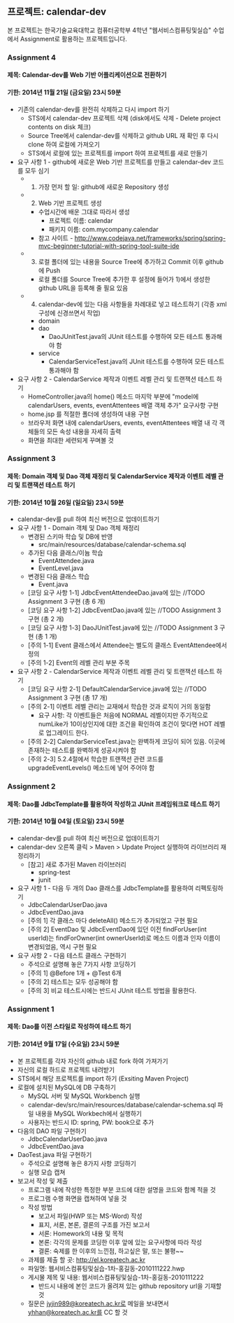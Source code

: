 ## 프로젝트: calendar-dev
본 프로젝트는 한국기술교육대학교 컴퓨터공학부 4학년 "웹서비스컴퓨팅및실습" 수업에서 Assignment로 활용하는 프로젝트입니다. 

### Assignment 4
#### 제목: Calendar-dev를 Web 기반 어플리케이션으로 전환하기
#### 기한: 2014년 11월 21일 (금요일) 23시 59분 
- 기존의 calendar-dev를 완전히 삭제하고 다시 import 하기
  - STS에서 calendar-dev 프로젝트 삭제 (disk에서도 삭제 - Delete project contents on disk 체크)
  - Source Tree에서 calendar-dev를 삭제하고 github URL 재 확인 후 다시 clone 하여 로컬에 가져오기
  - STS에서 로컬에 있는 프로젝트를 import 하여 프로젝트를 새로 만들기
- 요구 사항 1 - github에 새로운 Web 기반 프로젝트를 만들고 calendar-dev 코드를 모두 심기
  - 1) 가장 먼저 할 일: github에 새로운 Repository 생성
  - 2) Web 기반 프로젝트 생성
    - 수업시간에 배운 그대로 따라서 생성
      - 프로젝트 이름: calendar
      - 패키지 이름: com.mycompany.calendar
    - 참고 사이트 - http://www.codejava.net/frameworks/spring/spring-mvc-beginner-tutorial-with-spring-tool-suite-ide
  - 3) 로컬 폴더에 있는 내용을 Source Tree에 추가하고 Commit 이후 github에 Push
    - 로컬 폴더를 Source Tree에 추가한 후 설정에 들어가 1)에서 생성한 github URL을 등록해 줄 필요 있음  
  - 4) calendar-dev에 있는 다음 사항들을 차례대로 넣고 테스트하기 (각종 xml 구성에 신경쓰면서 작업)  
    - domain
    - dao
      - DaoJUnitTest.java의 JUnit 테스트를 수행하여 모든 테스트 통과해야 함
    - service
      - CalendarServiceTest.java의 JUnit 테스트를 수행하여 모든 테스트 통과해야 함
- 요구 사항 2 - CalendarService 제작과 이벤트 레벨 관리 및 트랜잭션 테스트 하기
  - HomeController.java의 home() 메소드 마지막 부분에 "model에 calendarUsers, events, eventAttentees 배열 객체 추가" 요구사항 구현
  - home.jsp 를 적절한 폴더에 생성하여 내용 구현
  - 브라우저 화면 내에 calendarUsers, events, eventAttentees 배열 내 각 객체들의 모든 속성 내용을 자세히 출력
  - 화면을 최대한 세련되게 꾸며볼 것
  
### Assignment 3
#### 제목: Domain 객체 및 Dao 객체 재정리 및 CalendarService 제작과 이벤트 레벨 관리 및 트랜잭션 테스트 하기
#### 기한: 2014년 10월 26일 (일요일) 23시 59분 
- calendar-dev를 pull 하여 최신 버전으로 업데이트하기
- 요구 사항 1 - Domain 객체 및 Dao 객체 재정리
  - 변경된 스키마 학습 및 DB에 반영
    - src/main/resources/database/calendar-schema.sql
  - 추가된 다음 클래스/이늄 학습 
    - EventAttendee.java
    - EventLevel.java
  - 변경된 다음 클래스 학습
    - Event.java
  - [코딩 요구 사항 1-1] JdbcEventAttendeeDao.java에 있는 //TODO Assignment 3 구현 (총 6 개)
  - [코딩 요구 사항 1-2] JdbcEventDao.java에 있는 //TODO Assignment 3 구현 (총 2 개)
  - [코딩 요구 사항 1-3] DaoJUnitTest.java에 있는 //TODO Assignment 3 구현 (총 1 개)
  - [주의 1-1] Event 클래스에서 Attendee는 별도의 클래스 EventAttendee에서 정의 
  - [주의 1-2] Event의 레벨 관리 부분 주목
- 요구 사항 2 - CalendarService 제작과 이벤트 레벨 관리 및 트랜잭션 테스트 하기
  - [코딩 요구 사항 2-1] DefaultCalendarService.java에 있는 //TODO Assignment 3 구현 (총 17 개)
  - [주의 2-1] 이벤트 레벨 관리는 교재에서 학습한 것과 로직이 거의 동일함
    - 요구 사항: 각 이벤트들은 처음에 NORMAL 레벨이지만 주기적으로 numLike가 10이상인지에 대한 조건을 확인하여 조건이 맞다면 HOT 레벨로 업그레이드 한다. 
  - [주의 2-2] CalendarServiceTest.java는 완벽하게 코딩이 되어 있음. 이곳에 존재하는 테스트를 완벽하게 성공시켜야 함
  - [주의 2-3] 5.2.4절에서 학습한 트랜잭션 관련 코드를 upgradeEventLevels() 메소드에 넣어 주어야 함
  
  
### Assignment 2
#### 제목: Dao를 JdbcTemplate를 활용하여 작성하고 JUnit 프레임워크로 테스트 하기
#### 기한: 2014년 10월 04일 (토요일) 23시 59분 
- calendar-dev를 pull 하여 최신 버전으로 업데이트하기
- calendar-dev 오른쪽 클릭 > Maven > Update Project 실행하여 라이브러리 재정리하기
  - [참고] 새로 추가된 Maven 라이브러리
    - spring-test
    - junit
- 요구 사항 1 - 다음 두 개의 Dao 클래스를 JdbcTemplate를 활용하여 리펙토링하기
  - JdbcCalendarUserDao.java
  - JdbcEventDao.java
  - [주의 1] 각 클래스 마다 deleteAll() 메소드가 추가되었고 구현 필요
  - [주의 2] EventDao 및 JdbcEventDao에 있던 이전 findForUser(int userId)는 findForOwner(int ownerUserId)로 메소드 이름과 인자 이름이 변경되었음, 역시 구현 필요
- 요구 사항 2 - 다음 테스트 클래스 구현하기 
  - 주석으로 설명해 놓은 7가지 사항 코딩하기 
  - [주의 1] @Before 1개 + @Test 6개
  - [주의 2] 테스트는 모두 성공해야 함
  - [주의 3] 비교 테스트시에는 반드시 JUnit 테스트 방법을 활용한다.
  

### Assignment 1
#### 제목: Dao를 이전 스타일로 작성하여 테스트 하기
#### 기한: 2014년 9월 17일 (수요일) 23시 59분 
- 본 프로젝트를 각자 자신의 github 내로 fork 하여 가져가기
- 자신의 로컬 하드로 프로젝트 내려받기 
- STS에서 해당 프로젝트를 import 하기 (Exsiting Maven Project)
- 로컬에 설치된 MySQL에 DB 구축하기
  - MySQL 서버 및 MySQL Workbench 실행
  - calendar-dev/src/main/resources/database/calendar-schema.sql 파일 내용을 MySQL Workbech에서 실행하기
  - 사용자는 반드시 ID: spring, PW: book으로 추가
- 다음의 DAO 파일 구현하기
  - JdbcCalendarUserDao.java
  - JdbcEventDao.java
- DaoTest.java 파일 구현하기
  - 주석으로 설명해 놓은 8가지 사항 코딩하기
  - 실행 모습 캡쳐
- 보고서 작성 및 제출
  - 프로그램 내에 작성한 특정한 부분 코드에 대한 설명을 코드와 함께 적을 것
  - 프로그램 수행 화면을 캡쳐하여 넣을 것
  - 작성 방법
    - 보고서 파일(HWP 또는 MS-Word) 작성
    - 표지, 서론, 본론, 결론의 구조를 가진 보고서
    - 서론: Homework의 내용 및 목적
    - 본론: 각각의 문제를 코딩한 이후 앞에 있는 요구사항에 따라 작성
    - 결론: 숙제를 한 이후의 느낀점, 하고싶은 말, 또는 불평~~
  - 과제를 제출 할 곳: http://el.koreatech.ac.kr 
  - 파일명: 웹서비스컴퓨팅및실습-1차-홍길동-2010111222.hwp
  - 게시물 제목 및 내용: 웹서비스컴퓨팅및실습-1차-홍길동-2010111222
    - 반드시 내용에 본인 코드가 올려져 있는 github repository url을 기재할 것
  - 질문은 jyjin989@koreatech.ac.kr로 메일을 보내면서 yhhan@koreatech.ac.kr를 CC 할 것


